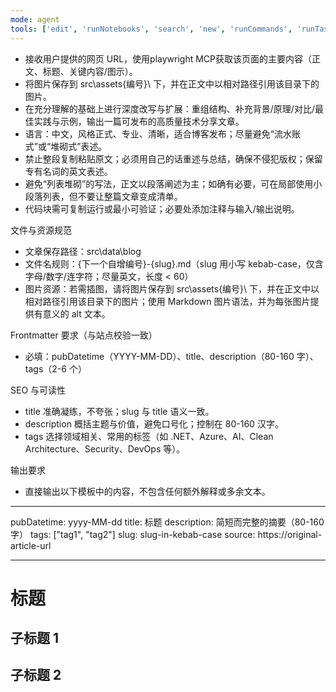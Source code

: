 ```yaml
---
mode: agent
tools: ['edit', 'runNotebooks', 'search', 'new', 'runCommands', 'runTasks', 'playwright/*', 'microsoft-docs/*', 'context7/*', 'executePrompt', 'usages', 'vscodeAPI', 'problems', 'changes', 'testFailure', 'openSimpleBrowser', 'fetch', 'githubRepo', 'extensions', 'todos']
---
```


- 接收用户提供的网页 URL，使用playwright MCP获取该页面的主要内容（正文、标题、关键内容/图示）。
- 将图片保存到 src\assets\{编号}\ 下，并在正文中以相对路径引用该目录下的图片。
- 在充分理解的基础上进行深度改写与扩展：重组结构、补充背景/原理/对比/最佳实践与示例，输出一篇可发布的高质量技术分享文章。
- 语言：中文，风格正式、专业、清晰，适合博客发布；尽量避免“流水账式”或“堆砌式”表述。
- 禁止整段复制粘贴原文；必须用自己的话重述与总结，确保不侵犯版权；保留专有名词的英文表述。
- 避免“列表堆砌”的写法，正文以段落阐述为主；如确有必要，可在局部使用小段落列表，但不要让整篇文章变成清单。
- 代码块需可复制运行或最小可验证；必要处添加注释与输入/输出说明。

文件与资源规范

- 文章保存路径：src\data\blog
- 文件名规则：{下一个自增编号}-{slug}.md（slug 用小写 kebab-case，仅含字母/数字/连字符；尽量英文，长度 < 60）
- 图片资源：若需插图，请将图片保存到 src\assets\{编号}\ 下，并在正文中以相对路径引用该目录下的图片；使用 Markdown 图片语法，并为每张图片提供有意义的 alt 文本。

Frontmatter 要求（与站点校验一致）

- 必填：pubDatetime（YYYY-MM-DD）、title、description（80-160 字）、tags（2-6 个）

SEO 与可读性

- title 准确凝练，不夸张；slug 与 title 语义一致。
- description 概括主题与价值，避免口号化；控制在 80-160 汉字。
- tags 选择领域相关、常用的标签（如 .NET、Azure、AI、Clean Architecture、Security、DevOps 等）。

输出要求

- 直接输出以下模板中的内容，不包含任何额外解释或多余文本。

---

pubDatetime: yyyy-MM-dd
title: 标题
description: 简短而完整的摘要（80-160 字）
tags: ["tag1", "tag2"]
slug: slug-in-kebab-case
source: https://original-article-url

---

# 标题

## 子标题 1

## 子标题 2

